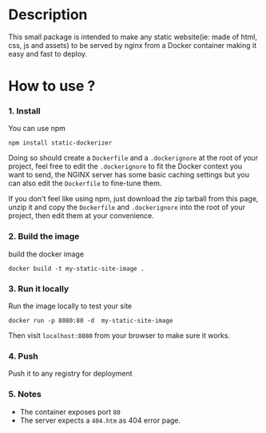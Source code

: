 # Description
  This small package is intended to make any static website(ie: made of html, css, js and assets) to be served by nginx from a Docker container making it easy and fast to deploy.
    
    
# How to use ?

### 1. Install
You can use npm  
  
``` npm install static-dockerizer ```  
  
Doing so should create a `Dockerfile` and a `.dockerignore` at the root of your project, feel free to edit the ```.dockerignore``` to fit the Docker context you want to send, the NGINX server has some basic caching settings but you can also edit the ```Dockerfile``` to fine-tune them.
  
If you don't feel like using npm, just download the zip tarball from this page, unzip it and copy the ```Dockerfile``` and ```.dockerignore``` into the root of your project, then edit them at your convenience.  
  
### 2. Build the image
build the docker image  
  
``` docker build -t my-static-site-image . ```  
  
### 3. Run it locally  
Run the image locally to test your site  
  
``` docker run -p 8080:80 -d  my-static-site-image ```  
  
Then visit ``` localhost:8080 ``` from your browser to make sure it works.  

### 4. Push  
Push it to any registry for deployment  
  
### 5. Notes
  
* The container exposes port ``` 80 ```  
* The server expects a ``` 404.htm ``` as 404 error page.
